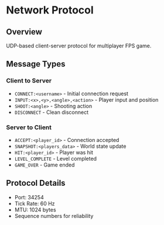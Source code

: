 # Network Protocol

## Overview
UDP-based client-server protocol for multiplayer FPS game.

## Message Types

### Client to Server
- `CONNECT:<username>` - Initial connection request
- `INPUT:<x>,<y>,<angle>,<action>` - Player input and position
- `SHOOT:<angle>` - Shooting action
- `DISCONNECT` - Clean disconnect

### Server to Client  
- `ACCEPT:<player_id>` - Connection accepted
- `SNAPSHOT:<players_data>` - World state update
- `HIT:<player_id>` - Player was hit
- `LEVEL_COMPLETE` - Level completed
- `GAME_OVER` - Game ended

## Protocol Details
- Port: 34254
- Tick Rate: 60 Hz
- MTU: 1024 bytes
- Sequence numbers for reliability